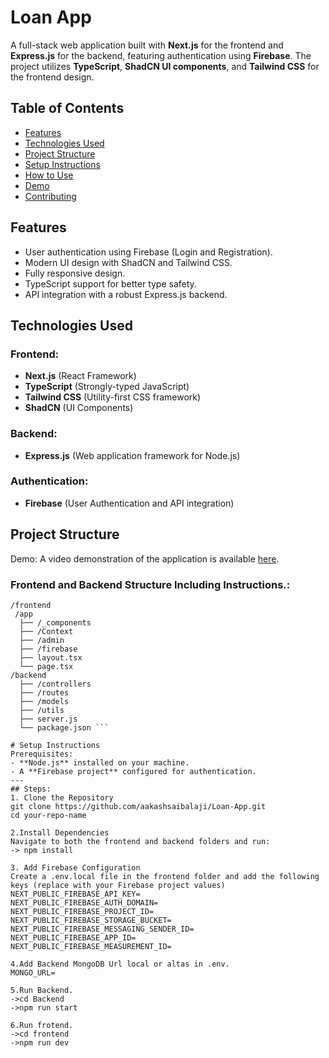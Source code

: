 # Loan App

A full-stack web application built with **Next.js** for the frontend and **Express.js** for the backend, featuring authentication using **Firebase**. The project utilizes **TypeScript**, **ShadCN UI components**, and **Tailwind CSS** for the frontend design.

## Table of Contents

- [Features](#features)
- [Technologies Used](#technologies-used)
- [Project Structure](#project-structure)
- [Setup Instructions](#setup-instructions)
- [How to Use](#how-to-use)
- [Demo](#demo)
- [Contributing](#contributing)

## Features

- User authentication using Firebase (Login and Registration).
- Modern UI design with ShadCN and Tailwind CSS.
- Fully responsive design.
- TypeScript support for better type safety.
- API integration with a robust Express.js backend.

## Technologies Used

### Frontend:
- **Next.js** (React Framework)
- **TypeScript** (Strongly-typed JavaScript)
- **Tailwind CSS** (Utility-first CSS framework)
- **ShadCN** (UI Components)

### Backend:
- **Express.js** (Web application framework for Node.js)

### Authentication:
- **Firebase** (User Authentication and API integration)

## Project Structure

Demo:
A video demonstration of the application is available [here](https://www.dropbox.com/scl/fi/e9w0lv2x71kb19amitlva/Loan-App-Assignment.mkv?rlkey=7idf070qcz2fs36v0omcol7z0&st=7a86mshw&dl=0).

### Frontend and Backend Structure Including Instructions.:
```plaintext
/frontend
 /app
  ├── /_components
  ├── /Context
  ├── /admin
  ├── /firebase
  ├── layout.tsx
  └── page.tsx
/backend
  ├── /controllers
  ├── /routes
  ├── /models
  ├── /utils
  ├── server.js
  └── package.json ```

# Setup Instructions
Prerequisites:
- **Node.js** installed on your machine.
- A **Firebase project** configured for authentication.
---
## Steps:
1. Clone the Repository
git clone https://github.com/aakashsaibalaji/Loan-App.git
cd your-repo-name

2.Install Dependencies
Navigate to both the frontend and backend folders and run:
-> npm install

3. Add Firebase Configuration
Create a .env.local file in the frontend folder and add the following keys (replace with your Firebase project values)
NEXT_PUBLIC_FIREBASE_API_KEY=
NEXT_PUBLIC_FIREBASE_AUTH_DOMAIN=
NEXT_PUBLIC_FIREBASE_PROJECT_ID=
NEXT_PUBLIC_FIREBASE_STORAGE_BUCKET=
NEXT_PUBLIC_FIREBASE_MESSAGING_SENDER_ID=
NEXT_PUBLIC_FIREBASE_APP_ID=
NEXT_PUBLIC_FIREBASE_MEASUREMENT_ID=

4.Add Backend MongoDB Url local or altas in .env.
MONGO_URL=

5.Run Backend.
->cd Backend
->npm run start

6.Run frotend.
->cd frontend
->npm run dev





